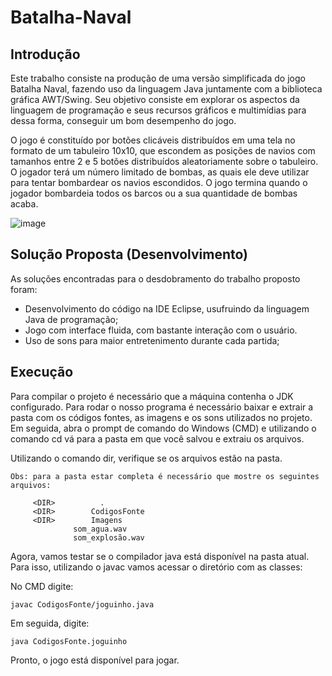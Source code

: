 # Batalha-Naval

## Introdução
Este trabalho consiste na produção de uma versão simplificada do jogo
Batalha Naval, fazendo uso da linguagem Java juntamente com a biblioteca gráfica
AWT/Swing. Seu objetivo consiste em explorar os aspectos da linguagem de
programação e seus recursos gráficos e multimídias para dessa forma, conseguir
um bom desempenho do jogo.

O jogo é constituído por botões clicáveis distribuídos em uma tela no formato
de um tabuleiro 10x10, que escondem as posições de navios com tamanhos entre 2
e 5 botões distribuídos aleatoriamente sobre o tabuleiro. O jogador terá um número
limitado de bombas, as quais ele deve utilizar para tentar bombardear os navios
escondidos. O jogo termina quando o jogador bombardeia todos os barcos ou a sua
quantidade de bombas acaba.

![image](https://user-images.githubusercontent.com/72041841/178001856-ea05bbc3-1729-4994-8861-4bb0c4fa7b5c.png)


## Solução Proposta (Desenvolvimento)
As soluções encontradas para o desdobramento do trabalho proposto foram:
- Desenvolvimento do código na IDE Eclipse, usufruindo da linguagem Java de
programação;
- Jogo com interface fluida, com bastante interação com o usuário.
- Uso de sons para maior entretenimento durante cada partida;

## Execução
Para compilar o projeto é necessário que a máquina contenha o JDK configurado.
Para rodar o nosso programa é necessário baixar e extrair a pasta com os códigos fontes, as imagens e os sons utilizados no projeto. 
Em seguida, abra o prompt de comando do Windows (CMD) e utilizando o comando cd vá para a pasta em que você salvou e extraiu os arquivos. 

Utilizando o comando dir, verifique se os arquivos estão na pasta.

	Obs: para a pasta estar completa é necessário que mostre os seguintes arquivos:

		 <DIR>          .
		 <DIR>        CodigosFonte
		 <DIR>        Imagens
			      som_agua.wav
			      som_explosão.wav

Agora, vamos testar se o compilador java está disponível na pasta atual. Para isso, utilizando o javac vamos acessar o diretório com as classes:

No CMD digite: 

	javac CodigosFonte/joguinho.java 
  
Em seguida, digite:

	java CodigosFonte.joguinho
  
Pronto, o jogo está disponível para jogar. 
